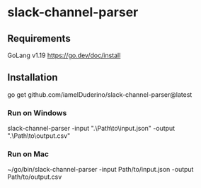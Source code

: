 # slack-channel-parser

## Requirements

GoLang v1.19
https://go.dev/doc/install

## Installation 

go get github.com/iamelDuderino/slack-channel-parser@latest

### Run on Windows

slack-channel-parser -input ".\Path\to\input.json" -output ".\Path\to\output.csv"


### Run on Mac

~/go/bin/slack-channel-parser -input Path/to/input.json -output Path/to/output.csv